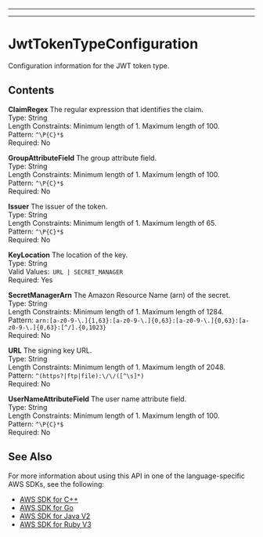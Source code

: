 --------

--------

# JwtTokenTypeConfiguration<a name="API_JwtTokenTypeConfiguration"></a>

Configuration information for the JWT token type\.

## Contents<a name="API_JwtTokenTypeConfiguration_Contents"></a>

 **ClaimRegex**   <a name="Kendra-Type-JwtTokenTypeConfiguration-ClaimRegex"></a>
The regular expression that identifies the claim\.  
Type: String  
Length Constraints: Minimum length of 1\. Maximum length of 100\.  
Pattern: `^\P{C}*$`   
Required: No

 **GroupAttributeField**   <a name="Kendra-Type-JwtTokenTypeConfiguration-GroupAttributeField"></a>
The group attribute field\.  
Type: String  
Length Constraints: Minimum length of 1\. Maximum length of 100\.  
Pattern: `^\P{C}*$`   
Required: No

 **Issuer**   <a name="Kendra-Type-JwtTokenTypeConfiguration-Issuer"></a>
The issuer of the token\.  
Type: String  
Length Constraints: Minimum length of 1\. Maximum length of 65\.  
Pattern: `^\P{C}*$`   
Required: No

 **KeyLocation**   <a name="Kendra-Type-JwtTokenTypeConfiguration-KeyLocation"></a>
The location of the key\.  
Type: String  
Valid Values:` URL | SECRET_MANAGER`   
Required: Yes

 **SecretManagerArn**   <a name="Kendra-Type-JwtTokenTypeConfiguration-SecretManagerArn"></a>
The Amazon Resource Name \(arn\) of the secret\.  
Type: String  
Length Constraints: Minimum length of 1\. Maximum length of 1284\.  
Pattern: `arn:[a-z0-9-\.]{1,63}:[a-z0-9-\.]{0,63}:[a-z0-9-\.]{0,63}:[a-z0-9-\.]{0,63}:[^/].{0,1023}`   
Required: No

 **URL**   <a name="Kendra-Type-JwtTokenTypeConfiguration-URL"></a>
The signing key URL\.  
Type: String  
Length Constraints: Minimum length of 1\. Maximum length of 2048\.  
Pattern: `^(https?|ftp|file):\/\/([^\s]*)`   
Required: No

 **UserNameAttributeField**   <a name="Kendra-Type-JwtTokenTypeConfiguration-UserNameAttributeField"></a>
The user name attribute field\.  
Type: String  
Length Constraints: Minimum length of 1\. Maximum length of 100\.  
Pattern: `^\P{C}*$`   
Required: No

## See Also<a name="API_JwtTokenTypeConfiguration_SeeAlso"></a>

For more information about using this API in one of the language\-specific AWS SDKs, see the following:
+  [AWS SDK for C\+\+](https://docs.aws.amazon.com/goto/SdkForCpp/kendra-2019-02-03/JwtTokenTypeConfiguration) 
+  [AWS SDK for Go](https://docs.aws.amazon.com/goto/SdkForGoV1/kendra-2019-02-03/JwtTokenTypeConfiguration) 
+  [AWS SDK for Java V2](https://docs.aws.amazon.com/goto/SdkForJavaV2/kendra-2019-02-03/JwtTokenTypeConfiguration) 
+  [AWS SDK for Ruby V3](https://docs.aws.amazon.com/goto/SdkForRubyV3/kendra-2019-02-03/JwtTokenTypeConfiguration) 